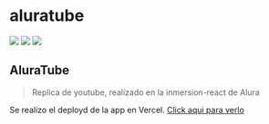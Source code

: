 # aluratube
<img src="https://img.shields.io/badge/react-18.2.0-blue" /> <img src="https://img.shields.io/badge/node.js-13.0.2-green" /> <img src="https://img.shields.io/badge/styled--components-5.3.6-orange" /> 

## AluraTube

> Replica de youtube, realizado en la inmersion-react de Alura

Se realizo el deployd de la app en Vercel. [Click aqui para verlo](https://aluratube-iota-five.vercel.app/)

